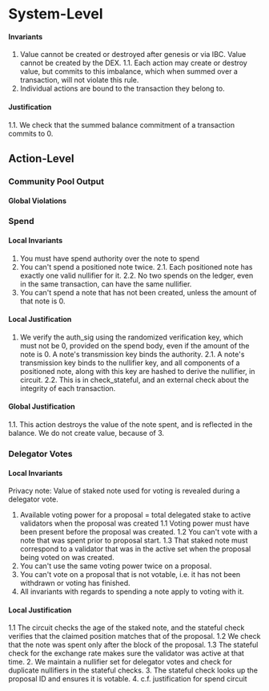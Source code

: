 
# System-Level 

#### Invariants

1. Value cannot be created or destroyed after genesis or via IBC. Value cannot be created by the DEX.
1.1. Each action may create or destroy value, but commits to this imbalance, which when summed over a transaction, will not violate this rule.
2. Individual actions are bound to the transaction they belong to.

#### Justification

1.1. We check that the summed balance commitment of a transaction commits to 0.

## Action-Level

### Community Pool Output

#### Global Violations

### Spend

#### Local Invariants

1. You must have spend authority over the note to spend
2. You can't spend a positioned note twice.
2.1. Each positioned note has exactly one valid nullifier for it.
2.2. No two spends on the ledger, even in the same transaction, can have the same nullifier.
3. You can't spend a note that has not been created, unless the amount of that note is 0.

#### Local Justification

1. We verify the auth_sig using the randomized verification key, which must not be 0, provided on the spend body, even if the amount of the note is 0. A note's transmission key binds the authority.
2.1. A note's transmission key binds to the nullifier key, and all components of a positioned note, along with this key are hashed to derive the nullifier, in circuit.
2.2. This is in check_stateful, and an external check about the integrity of each transaction.

#### Global Justification

1.1. This action destroys the value of the note spent, and is reflected in the balance. We do not create value, because of 3.

### Delegator Votes

#### Local Invariants

Privacy note: Value of staked note used for voting is revealed during a delegator vote.

1. Available voting power for a proposal = total delegated stake to active validators when the proposal was created
1.1 Voting power must have been present before the proposal was created.
1.2 You can't vote with a note that was spent prior to proposal start.
1.3 That staked note must correspond to a validator that was in the active set when the
proposal being voted on was created.
2. You can't use the same voting power twice on a proposal.
3. You can't vote on a proposal that is not votable, i.e. it has not been withdrawn or voting has finished.
4. All invariants with regards to spending a note apply to voting with it.

#### Local Justification

1.1 The circuit checks the age of the staked note, and the stateful check verifies that the claimed position matches that of the proposal.
1.2 We check that the note was spent only after the block of the proposal.
1.3 The stateful check for the exchange rate makes sure the validator was active at that time.
2. We maintain a nullifier set for delegator votes and check for duplicate nullifiers in the stateful checks.
3. The stateful check looks up the proposal ID and ensures it is votable.
4. c.f. justification for spend circuit
